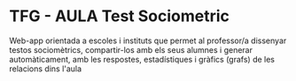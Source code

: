 # TFG - AULA Test Sociometric

Web-app orientada a escoles i instituts que permet al professor/a dissenyar testos sociomètrics, compartir-los amb els seus alumnes i generar automàticament, amb les respostes, estadístiques i gràfics (grafs) de les relacions dins l'aula